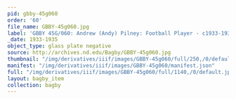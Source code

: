 ```yaml
---
pid: gbby-45g060
order: '60'
file_name: GBBY-45g060.jpg
label: 'GBBY 45G/060: Andrew (Andy) Pilney: Football Player - c1933-1935'
_date: 1933-1935
object_type: glass plate negative
source: http://archives.nd.edu/Bagby/GBBY-45g060.jpg
thumbnail: "/img/derivatives/iiif/images/GBBY-45g060/full/250,/0/default.jpg"
manifest: "/img/derivatives/iiif/images/GBBY-45g060/manifest.json"
full: "/img/derivatives/iiif/images/GBBY-45g060/full/1140,/0/default.jpg"
layout: bagby_item
collection: bagby
---
```

